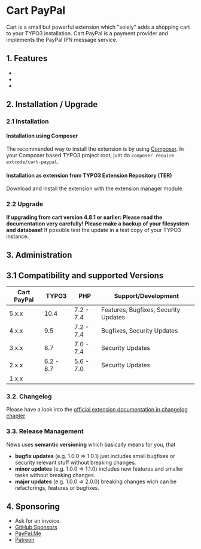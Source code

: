 # Cart PayPal

Cart is a small but powerful extension which "solely" adds a shopping cart to your TYPO3 installation.
Cart PayPal is a payment provider and implements the PayPal IPN message service.

## 1. Features

-
-
-

## 2. Installation / Upgrade

### 2.1 Installation

#### Installation using Composer

The recommended way to install the extension is by using [Composer][2]. In your Composer based TYPO3 project root, just do `composer require extcode/cart-paypal`. 

#### Installation as extension from TYPO3 Extension Repository (TER)

Download and install the extension with the extension manager module.

### 2.2 Upgrade

**If upgrading from cart version 4.8.1 or earlier: Please read the documentation very carefully! Please make a backup of your filesystem
and database!** If possible test the update in a test copy of your TYPO3 instance.

## 3. Administration

## 3.1 Compatibility and supported Versions

| Cart PayPal   | TYPO3      | PHP       | Support/Development                     |
| ------------- | ---------- | ----------|---------------------------------------- |
| 5.x.x         | 10.4       | 7.2 - 7.4 | Features, Bugfixes, Security Updates    |
| 4.x.x         | 9.5        | 7.2 - 7.4 | Bugfixes, Security Updates              |
| 3.x.x         | 8.7        | 7.0 - 7.4 | Security Updates                        |
| 2.x.x         | 6.2 - 8.7  | 5.6 - 7.0 | Security Updates                        |
| 1.x.x         |            |           |                                         |

### 3.2. Changelog

Please have a look into the [official extension documentation in changelog chapter](https://docs.typo3.org/typo3cms/extensions/cart_paypal/Changelog/Index.html)

### 3.3. Release Management

News uses **semantic versioning** which basically means for you, that
- **bugfix updates** (e.g. 1.0.0 => 1.0.1) just includes small bugfixes or security relevant stuff without breaking changes.
- **minor updates** (e.g. 1.0.0 => 1.1.0) includes new features and smaller tasks without breaking changes.
- **major updates** (e.g. 1.0.0 => 2.0.0) breaking changes wich can be refactorings, features or bugfixes.

## 4. Sponsoring

* Ask for an invoice.
* [GitHub Sponsors](https://github.com/sponsors/extcode)
* [PayPal.Me](https://paypal.me/extcart)
* [Patreon](https://patreon.com/ext_cart)

[1]: https://docs.typo3.org/typo3cms/extensions/cart_paypal/
[2]: https://getcomposer.org/